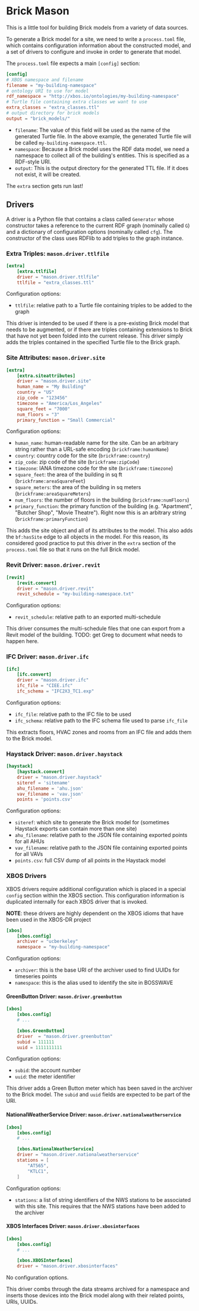 # Brick Mason
This is a little tool for building Brick models from a variety of data sources.

To generate a Brick model for a site, we need to write a `process.toml` file, which contains configuration information about the constructed model, and a set of drivers to configure and invoke in order to generate that model.

The `process.toml` file expects a main `[config]` section:

```toml
[config]
# XBOS namespace and filename
filename = "my-building-namespace"
# ontology URI to use for model
rdf_namespace = "http://xbos.io/ontologies/my-building-namespace"
# Turtle file containing extra classes we want to use
extra_classes = "extra_classes.ttl"
# output directory for brick models
output = "brick_models/"
```

* `filename`:  The value of this field will be used as the name of the generated Turtle file. In the above example, the generated Turtle file will be called `my-building-namespace.ttl`.
* `namespace`: Because a Brick model uses the RDF data model, we need a namespace to collect all of the building's entities. This is specified as a RDF-style URI.
* `output`: This is the output directory for the generated TTL file. If it does not exist, it will be created.

The `extra` section gets run last!

## Drivers

A driver is a Python file that contains a class called `Generator` whose constructor takes a reference to the current RDF graph (nominally called `G`) and a dictionary of configuration options (nominally called `cfg`). The constructor of the class uses RDFlib to add triples to the graph instance.

### Extra Triples: `mason.driver.ttlfile`

```toml
[extra]
    [extra.ttlfile]
    driver = "mason.driver.ttlfile"
    ttlfile = "extra_classes.ttl"
```

Configuration options:
- `ttlfile`: relative path to a Turtle file containing triples to be added to the graph

This driver is intended to be used if there is a pre-existing Brick model that needs to be augmented, or if there are triples containing extensions to Brick that have not yet been folded into the current release. This driver simply adds the triples contained in the specified Turtle file to the Brick graph.

### Site Attributes: `mason.driver.site`


```toml
[extra]
    [extra.siteattributes]
    driver = "mason.driver.site"
    human_name = "My Building"
    country = "US"
    zip_code = "123456"
    timezone = "America/Los_Angeles"
    square_feet = "7000"
    num_floors = "3"
    primary_function = "Small Commercial"
```

Configuration options:
- `human_name`: human-readable name for the site. Can be an arbitrary string rather than a URL-safe encoding (`brickframe:humanName`)
- `country`: country code for the site (`brickframe:country`)
- `zip_code`: zip code of the site (`brickframe:zipCode`)
- `timezone`: IANA timezone code for the site (`brickframe:timezone`)
- `square_feet`: the area of the building in sq ft (`brickframe:areaSquareFeet`)
- `square_meters`: the area of the building in sq meters (`brickframe:areaSquareMeters`)
- `num_floors`: the number of floors in the building (`brickframe:numFloors`)
- `primary_function`: the primary function of the building (e.g. "Apartment", "Butcher Shop", "Movie Theatre"). Right now this is an arbitrary string (`brickframe:primaryFunction`)

This adds the site object and all of its attributes to the model. This also adds the `bf:hasSite` edge to all objects in the model. For this reason, its considered good practice to put this driver in the `extra` section of the `process.toml` file so that it runs on the full Brick model.

### Revit Driver: `mason.driver.revit`

```toml
[revit]
    [revit.convert]
    driver = "mason.driver.revit"
    revit_schedule = "my-building-namespace.txt"
```

Configuration options:
- `revit_schedule`: relative path to an exported multi-schedule

This driver consumes the multi-schedule files that one can export from a Revit model of the building. TODO: get Greg to document what needs to happen here.

### IFC Driver: `mason.driver.ifc`

```toml
[ifc]
    [ifc.convert]
    driver = "mason.driver.ifc"
    ifc_file = "CIEE.ifc"
    ifc_schema = "IFC2X3_TC1.exp"
```

Configuration options:
- `ifc_file`: relative path to the IFC file to be used
- `ifc_schema`: relative path to the IFC schema file used to parse `ifc_file`

This extracts floors, HVAC zones and rooms from an IFC file and adds them to the Brick model.

### Haystack Driver: `mason.driver.haystack`

```toml
[haystack]
    [haystack.convert]
    driver = "mason.driver.haystack"
    siteref = 'sitename'
    ahu_filename = 'ahu.json'
    vav_filename = 'vav.json'
    points = 'points.csv'
```

Configuration options:
- `siteref`: which site to generate the Brick model for (sometimes Haystack exports can contain more than one site)
- `ahu_filename`: relative path to the JSON file containing exported points for all AHUs
- `vav_filename`: relative path to the JSON file containing exported points for all VAVs
- `points.csv`: full CSV dump of all points in the Haystack model

### XBOS Drivers

XBOS drivers require additional configuration which is placed in a special `config` section within the XBOS section. This configuration information is duplicated internally for each XBOS driver that is invoked.

**NOTE**: these drivers are highly dependent on the XBOS idioms that have been used in the XBOS-DR project

```toml
[xbos]
    [xbos.config]
    archiver = "ucberkeley"
    namespace = "my-building-namespace"
```

Configuration options:
- `archiver`: this is the base URI of the archiver used to find UUIDs for timeseries points
- `namespace`: this is the alias used to identify the site in BOSSWAVE

#### GreenButton Driver: `mason.driver.greenbutton`

```toml
[xbos]
    [xbos.config]
    # ...

    [xbos.GreenButton]
    driver  = "mason.driver.greenbutton"
    subid = 111111
    uuid = 1111111111
```

Configuration options:
- `subid`: the account number
- `uuid`: the meter identifier

This driver adds a Green Button meter which has been saved in the archiver to the Brick model. The `subid` and `uuid` fields are expected to be part of the URI.

#### NationalWeatherService Driver: `mason.driver.nationalweatherservice`

```toml
[xbos]
    [xbos.config]
    # ...

    [xbos.NationalWeatherService]
    driver = "mason.driver.nationalweatherservice"
    stations = [
        "AT565",
        "KTLC1",
    ]
```

Configuration options:
- `stations`: a list of string identifiers of the NWS stations to be associated with this site. This requires that the NWS stations have been added to the archiver

#### XBOS Interfaces Driver: `mason.driver.xbosinterfaces`

```toml
[xbos]
    [xbos.config]
    # ...

    [xbos.XBOSInterfaces]
    driver = "mason.driver.xbosinterfaces"
```

No configuration options.

This driver combs through the data streams archived for a namespace and inserts those devices into the Brick model along with their related points, URIs, UUIDs.
